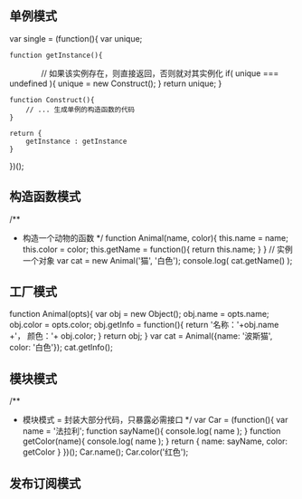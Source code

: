 ## 单例模式
var single = (function(){
    var unique;

    function getInstance(){
　　　　// 如果该实例存在，则直接返回，否则就对其实例化
        if( unique === undefined ){
            unique = new Construct();
        }
        return unique;
    }

    function Construct(){
        // ... 生成单例的构造函数的代码
    }

    return {
        getInstance : getInstance
    }
})();

## 构造函数模式
/**
 * 构造一个动物的函数 
 */
function Animal(name, color){
    this.name = name;
    this.color = color;
    this.getName = function(){
        return this.name;
    }
}
// 实例一个对象
var cat = new Animal('猫', '白色');
console.log( cat.getName() );

## 工厂模式
function Animal(opts){
    var obj = new Object();
    obj.name = opts.name;
    obj.color = opts.color;
    obj.getInfo = function(){
        return '名称：'+obj.name +'， 颜色：'+ obj.color;
    }
    return obj;
}
var cat = Animal({name: '波斯猫', color: '白色'});
cat.getInfo();

## 模块模式
/**
 * 模块模式 = 封装大部分代码，只暴露必需接口
 */
var Car = (function(){
    var name = '法拉利';
    function sayName(){
        console.log( name );
    }
    function getColor(name){
        console.log( name );
    }
    return {
        name: sayName,
        color: getColor
    }
})();
Car.name();
Car.color('红色');
## 发布订阅模式